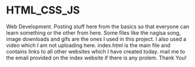 # HTML_CSS_JS
Web Development. Posting stuff here from the basics so that everyone can learn something or the other from here. 
Some files like the nagisa song, image downloads and gifs are the ones I used in this project.
I also used a video which I am not uploading here.
index.html is the main file and contains links to all other websites which I have created today.
mail me to the email provided on the index website if there is any prolem.
Thank You!

